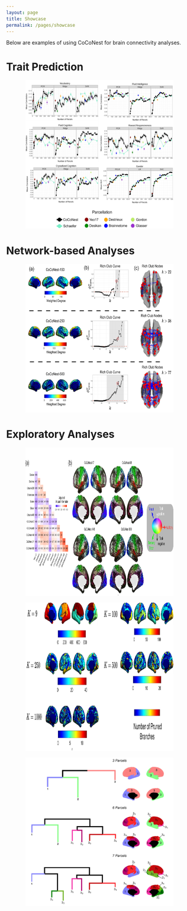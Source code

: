 ```yaml
---
layout: page
title: Showcase
permalink: /pages/showcase
---
```


Below are examples of using CoCoNest for brain connectivity analyses. 

# Trait Prediction 


<p align="center">
<img src="../imgs/abcd_external_results.jpg" width="400" height="400">
</p>







# Network-based Analyses 


<p align="center">
<img src="../imgs/rich_club_results.jpg" width="400" height="400">
</p>






# Exploratory Analyses 


<p align="center">
<img src="../imgs/coco_on_glass.jpg" width="400" height="400">
</p>

<p align="center">
<img src="../imgs/n_prunes.jpg" width="400" height="400">
</p>

<p align="center">
<img src="../imgs/tree_growth.jpg" width="400" height="400">
</p>
